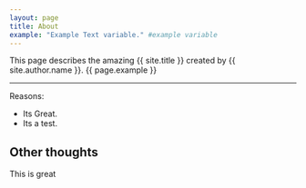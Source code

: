 ```yaml
---
layout: page
title: About
example: "Example Text variable." #example variable
---
```


This page describes the amazing {{ site.title }} created by {{ site.author.name }}.
{{ page.example }}

-------------------------

Reasons:
- Its Great.
- Its a test.

## Other thoughts
This is great
